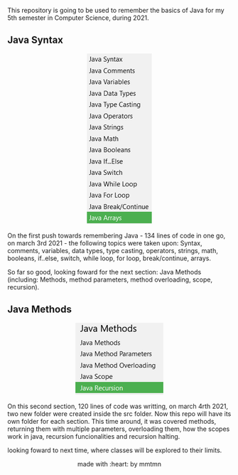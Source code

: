 This repository is going to be used to remember the basics of Java for my 5th semester in Computer Science, during 2021.
 
 ## Java Syntax
 
<div align=center>
 
 ![Image of args](https://github.com/mmtmn/remembering-java-basics/blob/main/assets/firstSectionPhoto.png)
 
</div>


On the first push towards remembering Java - 134 lines of code in one go, on march 3rd 2021 - the following topics were taken upon: Syntax, comments, variables, data types, type casting, operators, strings, math, booleans, if..else, switch, while loop, for loop, break/continue, arrays.
 
So far so good, looking foward for the next section: Java Methods (including: Methods, method parameters, method overloading, scope, recursion).
 

## Java Methods

<div align=center>
 
 ![Image of args](https://github.com/mmtmn/remembering-java-basics/blob/main/assets/secoundSectionPhoto.png)
 
</div>

On this second section, 120 lines of code was writting, on march 4rth 2021, two new folder were created inside the src folder. Now this repo will have its own folder for each section. This time around, it was covered methods, returning them with multiple parameters, overloading them, how the scopes work in java, recursion funcionalities and recursion halting.

looking foward to next time, where classes will be explored to their limits.



<p align="center">made with :heart: by mmtmn</p>
